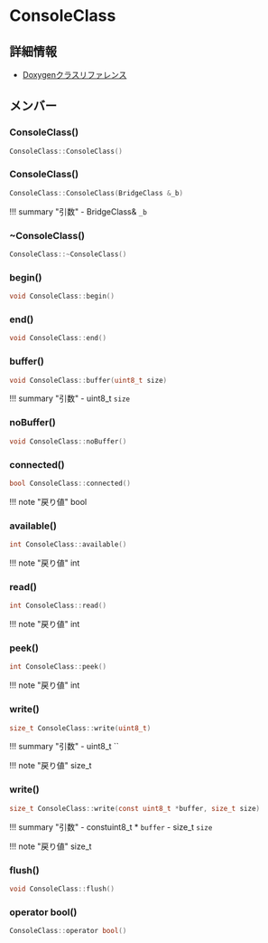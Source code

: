 # ConsoleClass



## 詳細情報

- [Doxygenクラスリファレンス](https://lang-ship.com/reference/Arduino/1.8.9/class_console_class.html)

## メンバー

### ConsoleClass()



```c
ConsoleClass::ConsoleClass()
```



### ConsoleClass()



```c
ConsoleClass::ConsoleClass(BridgeClass &_b)
```

!!! summary "引数"
	- BridgeClass& `_b` 



### ~ConsoleClass()



```c
ConsoleClass::~ConsoleClass()
```



### begin()



```c
void ConsoleClass::begin()
```



### end()



```c
void ConsoleClass::end()
```



### buffer()



```c
void ConsoleClass::buffer(uint8_t size)
```

!!! summary "引数"
	- uint8_t `size` 



### noBuffer()



```c
void ConsoleClass::noBuffer()
```



### connected()



```c
bool ConsoleClass::connected()
```

!!! note "戻り値"
	bool



### available()



```c
int ConsoleClass::available()
```

!!! note "戻り値"
	int



### read()



```c
int ConsoleClass::read()
```

!!! note "戻り値"
	int



### peek()



```c
int ConsoleClass::peek()
```

!!! note "戻り値"
	int



### write()



```c
size_t ConsoleClass::write(uint8_t)
```

!!! summary "引数"
	- uint8_t `` 

!!! note "戻り値"
	size_t



### write()



```c
size_t ConsoleClass::write(const uint8_t *buffer, size_t size)
```

!!! summary "引数"
	- constuint8_t * `buffer` 
	- size_t `size` 

!!! note "戻り値"
	size_t



### flush()



```c
void ConsoleClass::flush()
```



### operator bool()



```c
ConsoleClass::operator bool()
```



